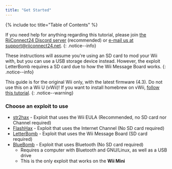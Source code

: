 ```yaml
---
title: "Get Started"
---
```


{% include toc title="Table of Contents" %}

If you need help for anything regarding this tutorial, please join [the RiiConnect24 Discord server](https://discord.gg/b4Y7jfD) (recommended) or [e-mail us at support@riiconnect24.net](mailto:support@riiconnect24.net).
{: .notice--info}

These instructions will assume you're using an SD card to mod your Wii with, but you can use a USB storage device instead. However, the exploit LetterBomb requires a SD card due to how the Wii Message Board works.
{: .notice--info}

This guide is for the original Wii only, with the latest firmware (4.3). Do not use this on a Wii U (vWii)!
If you want to install homebrew on vWii, [follow this tutorial](https://wiiuguide.xyz/#/vwii/).
{: .notice--warning}

### Choose an exploit to use

- [str2hax](str2hax) - Exploit that uses the Wii EULA (Recommended, no SD card nor Channel required)
- [FlashHax](flashhax) - Exploit that uses the Internet Channel (No SD card required)
- [LetterBomb](letterbomb) - Exploit that uses the Wii Message Board (SD card required)
- [BlueBomb](bluebomb) - Exploit that uses Bluetooth (No SD card required)
    * Requires a computer with Bluetooth and GNU/Linux, as well as a USB drive
    * This is the only exploit that works on the **Wii Mini**

